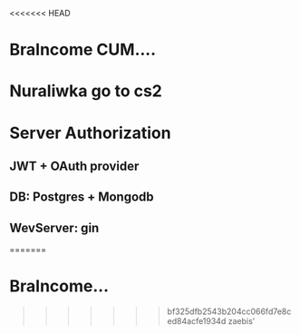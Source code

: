 <<<<<<< HEAD

# BraIncome CUM....

# Nuraliwka go to cs2

# Server Authorization

## JWT + OAuth provider

## DB: Postgres + Mongodb

## WevServer: gin

=======

# BraIncome...

> > > > > > > bf325dfb2543b204cc066fd7e8ced84acfe1934d
zaebis'
